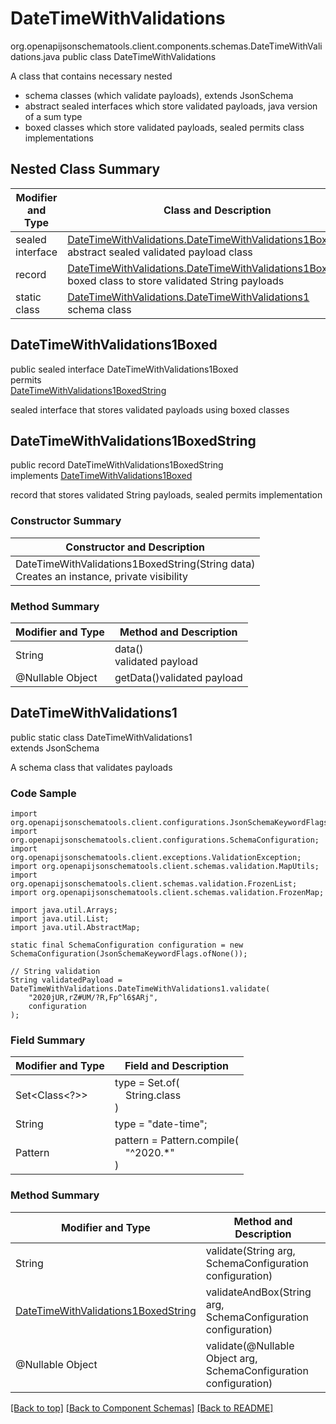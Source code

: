 # DateTimeWithValidations
org.openapijsonschematools.client.components.schemas.DateTimeWithValidations.java
public class DateTimeWithValidations<br>

A class that contains necessary nested
- schema classes (which validate payloads), extends JsonSchema
- abstract sealed interfaces which store validated payloads, java version of a sum type
- boxed classes which store validated payloads, sealed permits class implementations

## Nested Class Summary
| Modifier and Type | Class and Description |
| ----------------- | ---------------------- |
| sealed interface | [DateTimeWithValidations.DateTimeWithValidations1Boxed](#datetimewithvalidations1boxed)<br> abstract sealed validated payload class |
| record | [DateTimeWithValidations.DateTimeWithValidations1BoxedString](#datetimewithvalidations1boxedstring)<br> boxed class to store validated String payloads |
| static class | [DateTimeWithValidations.DateTimeWithValidations1](#datetimewithvalidations1)<br> schema class |

## DateTimeWithValidations1Boxed
public sealed interface DateTimeWithValidations1Boxed<br>
permits<br>
[DateTimeWithValidations1BoxedString](#datetimewithvalidations1boxedstring)

sealed interface that stores validated payloads using boxed classes

## DateTimeWithValidations1BoxedString
public record DateTimeWithValidations1BoxedString<br>
implements [DateTimeWithValidations1Boxed](#datetimewithvalidations1boxed)

record that stores validated String payloads, sealed permits implementation

### Constructor Summary
| Constructor and Description |
| --------------------------- |
| DateTimeWithValidations1BoxedString(String data)<br>Creates an instance, private visibility |

### Method Summary
| Modifier and Type | Method and Description |
| ----------------- | ---------------------- |
| String | data()<br>validated payload |
| @Nullable Object | getData()validated payload |

## DateTimeWithValidations1
public static class DateTimeWithValidations1<br>
extends JsonSchema

A schema class that validates payloads

### Code Sample
```
import org.openapijsonschematools.client.configurations.JsonSchemaKeywordFlags;
import org.openapijsonschematools.client.configurations.SchemaConfiguration;
import org.openapijsonschematools.client.exceptions.ValidationException;
import org.openapijsonschematools.client.schemas.validation.MapUtils;
import org.openapijsonschematools.client.schemas.validation.FrozenList;
import org.openapijsonschematools.client.schemas.validation.FrozenMap;

import java.util.Arrays;
import java.util.List;
import java.util.AbstractMap;

static final SchemaConfiguration configuration = new SchemaConfiguration(JsonSchemaKeywordFlags.ofNone());

// String validation
String validatedPayload = DateTimeWithValidations.DateTimeWithValidations1.validate(
    "2020jUR,rZ#UM/?R,Fp^l6$ARj",
    configuration
);
```

### Field Summary
| Modifier and Type | Field and Description |
| ----------------- | ---------------------- |
| Set<Class<?>> | type = Set.of(<br/>&nbsp;&nbsp;&nbsp;&nbsp;String.class<br/>)<br/> |
| String | type = "date-time"; |
| Pattern | pattern = Pattern.compile(<br>&nbsp;&nbsp;&nbsp;&nbsp;"^2020.*"<br>)<br> |

### Method Summary
| Modifier and Type | Method and Description |
| ----------------- | ---------------------- |
| String | validate(String arg, SchemaConfiguration configuration) |
| [DateTimeWithValidations1BoxedString](#datetimewithvalidations1boxedstring) | validateAndBox(String arg, SchemaConfiguration configuration) |
| @Nullable Object | validate(@Nullable Object arg, SchemaConfiguration configuration) |
[[Back to top]](#top) [[Back to Component Schemas]](../../../README.md#Component-Schemas) [[Back to README]](../../../README.md)
